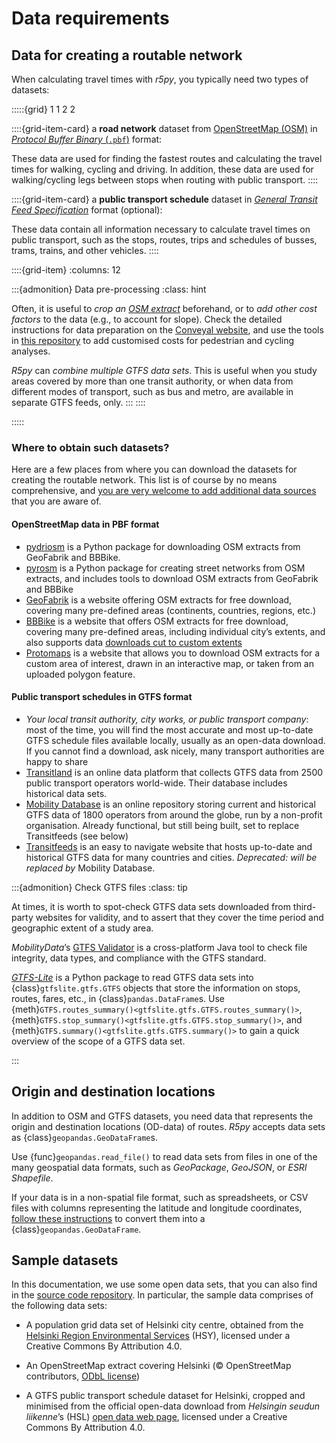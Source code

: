 # Data requirements

## Data for creating a routable network

When calculating travel times with *r5py*, you typically need two types of
datasets:

:::::{grid} 1 1 2 2

::::{grid-item-card}
a **road network** dataset from [OpenStreetMap
(OSM)](https://wiki.openstreetmap.org/wiki/Data) in [*Protocol Buffer Binary*
(`.pbf`)](https://wiki.openstreetmap.org/wiki/PBF_Format) format:

These data are used for finding the fastest routes and calculating the travel
times for walking, cycling and driving. In addition, these data are used
for walking/cycling legs between stops when routing with public transport.
::::

::::{grid-item-card}
a **public transport schedule** dataset in [*General Transit Feed
Specification*](https://en.wikipedia.org/wiki/GTFS) format (optional):

These data contain all information necessary to calculate travel times on
public transport, such as the stops, routes, trips and schedules of busses,
trams, trains, and other vehicles.
::::

::::{grid-item}
:columns: 12

:::{admonition} Data pre-processing
:class: hint

Often, it is useful to *crop an [OSM extract](#where-to-obtain-such-datasets)*
beforehand, or to *add other cost factors* to the data (e.g., to account for
slope). Check the detailed instructions for data preparation on the [Conveyal
website](https://docs.conveyal.com/prepare-inputs#preparing-the-osm-data), and
use the tools in [this
repository](https://github.com/RSGInc/ladot_analysis_dataprep) to add
customised costs for pedestrian and cycling analyses.

*R5py* can *combine multiple GTFS data sets*. This is useful when you study
areas covered by more than one transit authority, or when data from different
modes of transport, such as bus and metro, are available in separate GTFS
feeds, only.
:::
::::

:::::

### Where to obtain such datasets?

Here are a few places from where you can download the datasets for creating the
routable network. This list is of course by no means comprehensive, and [you are
very welcome to add additional data sources](/contributing/CONTRIBUTING) that
you are aware of.

#### OpenStreetMap data in PBF format

- [pydriosm](https://pydriosm.readthedocs.io/en/latest/quick-start.html#download-data)
  is a Python package for downloading OSM extracts from GeoFabrik and BBBike.
- [pyrosm](https://pyrosm.readthedocs.io/en/latest/basics.html#protobuf-file-what-is-it-and-how-to-get-one)
  is a Python package for creating street networks from OSM extracts, and
  includes tools to download OSM extracts from GeoFabrik and BBBike
- [GeoFabrik](http://download.geofabrik.de/) is a website offering OSM extracts
  for free download, covering many pre-defined areas (continents, countries,
  regions, etc.)
- [BBBike](https://download.bbbike.org/osm/bbbike/) is a website that offers OSM
  extracts for free download, covering many pre-defined areas, including
  individual city’s extents, and also supports data [downloads cut to custom
  extents](https://extract.bbbike.org/)
- [Protomaps](https://protomaps.com/downloads/osm) is a website that allows you
  to download OSM extracts for a custom area of interest, drawn in an
  interactive map, or taken from an uploaded polygon feature.


#### Public transport schedules in GTFS format

  - *Your local transit authority, city works, or public transport company*:
    most of the time, you will find the most accurate and most up-to-date GTFS
    schedule files available locally, usually as an open-data download. If you
    cannot find a download, ask nicely, many transport authorities are happy to
    share
  - [Transitland](https://www.transit.land/operators) is an online data platform
    that collects GTFS data from 2500 public transport operators world-wide.
    Their database includes historical data sets.
  - [Mobility Database](https://database.mobilitydata.org) is an online repository
    storing current and historical GTFS data of 1800 operators from around the
    globe, run by a non-profit organisation. Already functional, but still being
    built, set to replace Transitfeeds (see below)
  - [Transitfeeds](https://transitfeeds.com/) is an easy to navigate website
    that hosts up-to-date and historical GTFS data for many countries and
    cities. *Deprecated: will be replaced by* Mobility Database.


:::{admonition} Check GTFS files
:class: tip

At times, it is worth to spot-check GTFS data sets downloaded from third-party
websites for validity, and to assert that they cover the time period and
geographic extent of a study area. 

*MobilityData*’s [GTFS
Validator](https://github.com/MobilityData/gtfs-validator) is a cross-platform
Java tool to check file integrity, data types, and compliance with the GTFS
standard.

[*GTFS-Lite*](https://gtfs-lite.readthedocs.io/) is a Python package to read
GTFS data sets into {class}`gtfslite.gtfs.GTFS` objects that store the
information on stops, routes, fares, etc., in {class}`pandas.DataFrame`s. Use
{meth}`GTFS.routes_summary()<gtfslite.gtfs.GTFS.routes_summary()>`,
{meth}`GTFS.stop_summary()<gtfslite.gtfs.GTFS.stop_summary()>`, and
{meth}`GTFS.summary()<gtfslite.gtfs.GTFS.summary()>` to gain a quick overview
of the scope of a GTFS data set.

:::


## Origin and destination locations

In addition to OSM and GTFS datasets, you need data that represents the origin
and destination locations (OD-data) of routes. *R5py* accepts data sets as
{class}`geopandas.GeoDataFrame`s.

Use {func}`geopandas.read_file()` to read data sets from files in one of the
many geospatial data formats, such as *GeoPackage*, *GeoJSON*, or *ESRI
Shapefile*.

If your data is in a non-spatial file format, such as spreadsheets, or CSV
files with columns representing the latitude and longitude coordinates, [follow
these
instructions](https://geopandas.org/en/stable/gallery/create_geopandas_from_pandas.html)
to convert them into a {class}`geopandas.GeoDataFrame`.


## Sample datasets

In this documentation, we use some open data sets, that you can also find in the
[source code
repository](https://github.com/r5py/r5py/tree/main/docs/_static/data/). In
particular, the sample data comprises of the following data sets:

- A population grid data set of Helsinki city centre, obtained from the
  [Helsinki Region Environmental
  Services](https://www.hsy.fi/en/environmental-information/open-data/avoin-data---sivut/population-grid-of-helsinki-metropolitan-area/)
  (HSY), licensed under a Creative Commons By Attribution 4.0.

- An OpenStreetMap extract covering Helsinki (© OpenStreetMap contributors,
  [ODbL license](https://www.openstreetmap.org/copyright))

- A GTFS public transport schedule dataset for Helsinki, cropped and minimised
  from the official open-data download from *Helsingin seudun liikenne*’s (HSL)
  [open data web page](https://github.com/r5py/r5py/tree/main/docs/_static/data/),
  licensed under a Creative Commons By Attribution 4.0.
